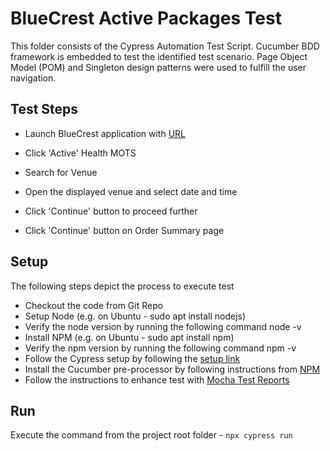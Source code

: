 # BlueCrest Active Packages Test

This folder consists of the Cypress Automation Test Script. Cucumber BDD framework is embedded to test the identified test scenario. Page Object Model (POM) and Singleton design patterns were used to fulfill the user navigation.

## Test Steps

- Launch BlueCrest application with [URL](https://www.bluecrestwellness.com/packages)

- Click 'Active' Health MOTS
- Search for Venue
- Open the displayed venue and select date and time
- Click 'Continue' button to proceed further
- Click 'Continue' button on Order Summary page

## Setup

The following steps depict the process to execute test

- Checkout the code from Git Repo
- Setup Node (e.g. on Ubuntu - sudo apt install nodejs)
- Verify the node version by running the following command
  node -v
- Install NPM (e.g. on Ubuntu - sudo apt install npm)
- Verify the npm version by running the following command
  npm -v
- Follow the Cypress setup by following the [setup link](https://docs.cypress.io/guides/getting-started/installing-cypress)
- Install the Cucumber pre-processor by following instructions from [NPM](https://www.npmjs.com/package/cypress-cucumber-preprocessor)
- Follow the instructions to enhance test with [Mocha Test Reports](https://www.npmjs.com/package/cypress-mochawesome-reporter)

## Run

Execute the command from the project root folder - `npx cypress run`
